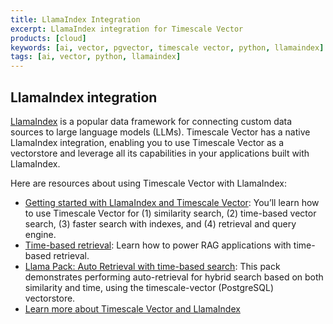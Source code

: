 ```yaml
---
title: LlamaIndex Integration
excerpt: LlamaIndex integration for Timescale Vector
products: [cloud]
keywords: [ai, vector, pgvector, timescale vector, python, llamaindex]
tags: [ai, vector, python, llamaindex]
---
```


## LlamaIndex integration

[LlamaIndex](https://www.llamaindex.ai/) is a popular data framework for connecting custom data sources to large language models (LLMs). Timescale Vector has a native LlamaIndex integration, enabling you to use Timescale Vector as a vectorstore and leverage all its capabilities in your applications built with LlamaIndex.

Here are resources about using Timescale Vector with LlamaIndex:

- [Getting started with LlamaIndex and Timescale Vector](https://docs.llamaindex.ai/en/stable/examples/vector_stores/Timescalevector.html): You’ll learn how to use Timescale Vector for (1) similarity search, (2) time-based vector search, (3) faster search with indexes, and (4) retrieval and query engine.
- [Time-based retrieval](https://youtu.be/EYMZVfKcRzM?si=I0H3uUPgzKbQw__W): Learn how to power RAG applications with time-based retrieval.
- [Llama Pack: Auto Retrieval with time-based search](https://github.com/run-llama/llama-hub/tree/main/llama_hub/llama_packs/timescale_vector_autoretrieval): This pack demonstrates performing auto-retrieval for hybrid search based on both similarity and time, using the timescale-vector (PostgreSQL) vectorstore.
- [Learn more about Timescale Vector and LlamaIndex ](https://www.timescale.com/blog/timescale-vector-x-llamaindex-making-postgresql-a-better-vector-database-for-ai-applications/)
